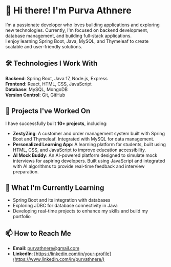 # 👋 Hi there! I'm Purva Athnere

I’m a passionate developer who loves building applications and exploring new technologies.  Currently, I'm focused on backend development, database management, and building full-stack applications.  
I enjoy learning Spring Boot, Java, MySQL, and Thymeleaf to create scalable and user-friendly solutions.


## 🛠 Technologies I Work With

**Backend**: Spring Boot, Java 17, Node.js, Express  
**Frontend**: React, HTML, CSS, JavaScript  
**Database**: MySQL, MongoDB  
**Version Control**: Git, GitHub


## 🚀 Projects I've Worked On

I have successfully built **10+ projects**, including:

- **ZestyZing**: A customer and order management system built with Spring Boot and Thymeleaf. Integrated with MySQL for data management.
- **Personalized Learning App**: A learning platform for students, built using HTML, CSS, and JavaScript to improve education accessibility.
- **AI Mock Buddy**: An AI-powered platform designed to simulate mock interviews for aspiring developers. Built using JavaScript and integrated with AI algorithms to provide real-time feedback and interview preparation.

## 🌱 What I'm Currently Learning

- Spring Boot and its integration with databases  
- Exploring JDBC for database connectivity in Java  
- Developing real-time projects to enhance my skills and build my portfolio



## 📫 How to Reach Me

- **Email**: purvathnere@gmail.com 
- **LinkedIn**: [https://linkedin.com/in/your-profile](https://www.linkedin.com/in/purvathnere/)

